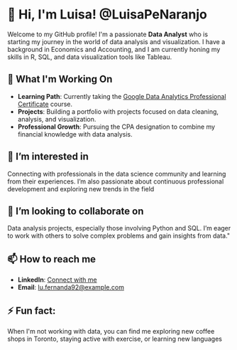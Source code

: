 # 👋 Hi, I'm Luisa! @LuisaPeNaranjo
Welcome to my GitHub profile! I'm a passionate **Data Analyst** who is starting my journey in the world of data analysis and visualization. 
I have a background in Economics and Accounting, and I am currently honing my skills in R, SQL, and data visualization tools like Tableau.

## 🔭 What I'm Working On
- **Learning Path**: Currently taking the [Google Data Analytics Professional Certificate](https://www.coursera.org/professional-certificates/google-data-analytics) course.
- **Projects**: Building a portfolio with projects focused on data cleaning, analysis, and visualization.
- **Professional Growth**: Pursuing the CPA designation to combine my financial knowledge with data analysis.

## 👀 I’m interested in
Connecting with professionals in the data science community and learning from their experiences. I’m also passionate about continuous professional development and exploring new trends in the field

## 💞️ I’m looking to collaborate on 

Data analysis projects, especially those involving Python and SQL. I’m eager to work with others to solve complex problems and gain insights from data."

## 📫 How to reach me 
- **LinkedIn**: [Connect with me](https://www.linkedin.com/in/luisa-fernanda-pena-naranjo/)
- **Email**: lu.fernanda92@example.com

## ⚡ Fun fact: 

When I'm not working with data, you can find me exploring new coffee shops in Toronto, staying active with exercise, or learning new languages

<!---
LuisaPeNaranjo/LuisaPeNaranjo is a ✨ special ✨ repository because its `README.md` (this file) appears on your GitHub profile.
You can click the Preview link to take a look at your changes.
--->
